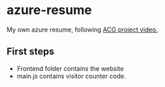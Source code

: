# azure-resume
My own azure resume, following [ACG project video.](https://www.youtube.com/watch?v=ieYrBWmkfno)

## First steps

- Frontend folder contains the website
- main.js contains visitor counter code.